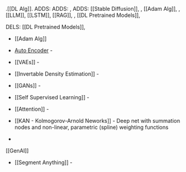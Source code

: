 .[[DL Alg]].
  ADDS:
  ADDS:   ,
  ADDS:   [[Stable Diffusion]],
  , [[Adam Alg]],
  , [[LLM]], [[LSTM]], [[RAG]],
  , [[DL Pretrained Models]], 

  DELS: [[DL Pretrained Models]], 



- [[Adam Alg]]




















































































































































































































































































































- [Auto Encoder](Auto%20Encoders.md) - 
- [[VAEs]] - 
- [[Invertable Density Estimation]] - 
- [[GANs]] - 
- [[Self Supervised Learning]] - 
- [[Attention]] - 
- [[KAN - Kolmogorov-Arnold Neworks]] - Deep net with summation nodes and non-linear, parametric (spline) weighting functions
- 

[[GenAI]] 

- [[Segment Anything]] - 